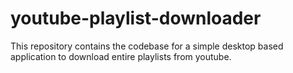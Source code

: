 # youtube-playlist-downloader
This repository contains the codebase for a simple desktop based application to download entire playlists from youtube.

